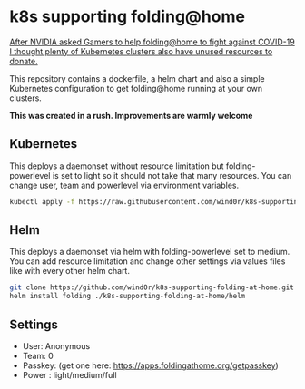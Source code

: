# k8s supporting folding@home

[After NVIDIA asked Gamers to help folding@home to fight against COVID-19 I thought plenty of Kubernetes clusters also have unused resources to donate.](https://twitter.com/NVIDIAGeForce/status/1238496311776653312)

This repository contains a dockerfile, a helm chart and also a simple Kubernetes configuration to get folding@home running at your own clusters.

**This was created in a rush. Improvements are warmly welcome**

## Kubernetes

This deploys a daemonset without resource limitation but folding-powerlevel is set to light so it should not take that many resources. You can change user, team and powerlevel via environment variables.

```bash
kubectl apply -f https://raw.githubusercontent.com/wind0r/k8s-supporting-folding-at-home/master/kubernetes/
```

## Helm

This deploys a daemonset via helm with folding-powerlevel set to medium. You can add resource limitation and change other settings via values files like with every other helm chart.

```bash
git clone https://github.com/wind0r/k8s-supporting-folding-at-home.git
helm install folding ./k8s-supporting-folding-at-home/helm
```

## Settings

* User: Anonymous
* Team: 0
* Passkey: (get one here: https://apps.foldingathome.org/getpasskey)
* Power : light/medium/full
